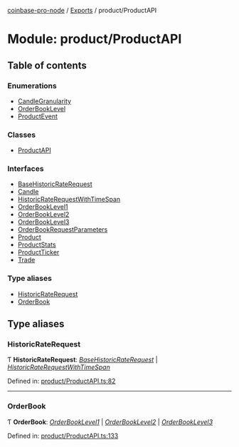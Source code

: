 [coinbase-pro-node](../README.md) / [Exports](../modules.md) / product/ProductAPI

# Module: product/ProductAPI

## Table of contents

### Enumerations

- [CandleGranularity](../enums/product_productapi.candlegranularity.md)
- [OrderBookLevel](../enums/product_productapi.orderbooklevel.md)
- [ProductEvent](../enums/product_productapi.productevent.md)

### Classes

- [ProductAPI](../classes/product_productapi.productapi.md)

### Interfaces

- [BaseHistoricRateRequest](../interfaces/product_productapi.basehistoricraterequest.md)
- [Candle](../interfaces/product_productapi.candle.md)
- [HistoricRateRequestWithTimeSpan](../interfaces/product_productapi.historicraterequestwithtimespan.md)
- [OrderBookLevel1](../interfaces/product_productapi.orderbooklevel1.md)
- [OrderBookLevel2](../interfaces/product_productapi.orderbooklevel2.md)
- [OrderBookLevel3](../interfaces/product_productapi.orderbooklevel3.md)
- [OrderBookRequestParameters](../interfaces/product_productapi.orderbookrequestparameters.md)
- [Product](../interfaces/product_productapi.product.md)
- [ProductStats](../interfaces/product_productapi.productstats.md)
- [ProductTicker](../interfaces/product_productapi.productticker.md)
- [Trade](../interfaces/product_productapi.trade.md)

### Type aliases

- [HistoricRateRequest](product_productapi.md#historicraterequest)
- [OrderBook](product_productapi.md#orderbook)

## Type aliases

### HistoricRateRequest

Ƭ **HistoricRateRequest**: [*BaseHistoricRateRequest*](../interfaces/product_productapi.basehistoricraterequest.md) \| [*HistoricRateRequestWithTimeSpan*](../interfaces/product_productapi.historicraterequestwithtimespan.md)

Defined in: [product/ProductAPI.ts:82](https://github.com/bennycode/coinbase-pro-node/blob/c3d8f7c/src/product/ProductAPI.ts#L82)

___

### OrderBook

Ƭ **OrderBook**: [*OrderBookLevel1*](../interfaces/product_productapi.orderbooklevel1.md) \| [*OrderBookLevel2*](../interfaces/product_productapi.orderbooklevel2.md) \| [*OrderBookLevel3*](../interfaces/product_productapi.orderbooklevel3.md)

Defined in: [product/ProductAPI.ts:133](https://github.com/bennycode/coinbase-pro-node/blob/c3d8f7c/src/product/ProductAPI.ts#L133)
